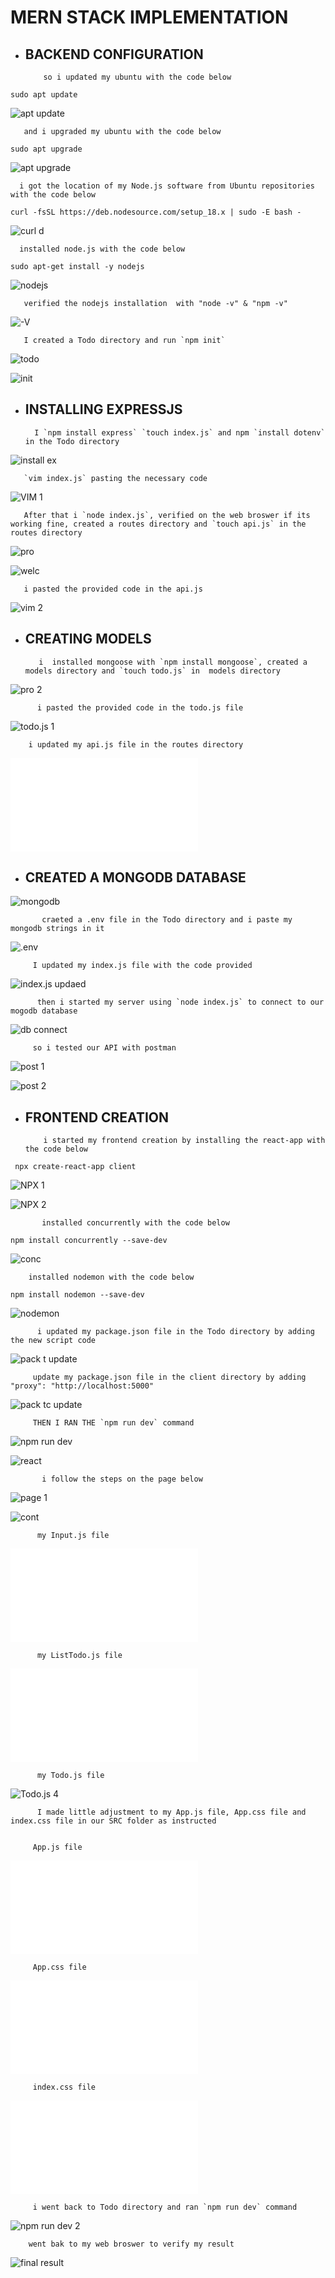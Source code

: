 # **MERN STACK IMPLEMENTATION**

* ##  **BACKEND CONFIGURATION**
          so i updated my ubuntu with the code below



`sudo apt update`

![apt update](./images/apt%20update.PNG)


       and i upgraded my ubuntu with the code below
`sudo apt upgrade`


![apt upgrade](./images/apt%20upgrade.PNG)

      i got the location of my Node.js software from Ubuntu repositories with the code below

`curl -fsSL https://deb.nodesource.com/setup_18.x | sudo -E bash -`


![curl d](./images/curl%20d.PNG)

      installed node.js with the code below



`sudo apt-get install -y nodejs`

![nodejs](./images/nodejs.PNG)


       verified the nodejs installation  with "node -v" & "npm -v"


![-V](./images/-v.PNG)      



       I created a Todo directory and run `npm init`


![todo](./images/todo.PNG)      

![init](./images/init.PNG)



* ##  **INSTALLING EXPRESSJS**
        I `npm install express` `touch index.js` and npm `install dotenv` in the Todo directory


![install ex](./images/install%20ex.PNG)

       `vim index.js` pasting the necessary code 

![VIM 1](./images/vim%201.PNG)

       After that i `node index.js`, verified on the web broswer if its working fine, created a routes directory and `touch api.js` in the routes directory
    
![pro](./images/pro.PNG)

![welc](./images/welc.PNG)

       i pasted the provided code in the api.js 

![vim 2](./images/vim%202.PNG)


* ## **CREATING MODELS**

         i  installed mongoose with `npm install mongoose`, created a models directory and `touch todo.js` in  models directory

![pro 2](./images/pro%202.PNG)


          i pasted the provided code in the todo.js file


![todo.js 1](./images/todo.js%201.PNG)

        i updated my api.js file in the routes directory

![update api.js](./images/update%20%20api.js)



* ## **CREATED A MONGODB DATABASE**



![mongodb](./images/mongodb.PNG)

           craeted a .env file in the Todo directory and i paste my mongodb strings in it


![.env](./images/.env.PNG)


         I updated my index.js file with the code provided
        
![index.js updaed](./images/index.js%20updated.PNG)


          then i started my server using `node index.js` to connect to our mogodb database

![db connect](./images/db%20connect.PNG)



         so i tested our API with postman

![post 1](./images/post%201.PNG)

![post 2](./images/post%202.PNG)


* ## **FRONTEND CREATION**

          i started my frontend creation by installing the react-app with the code below


` npx create-react-app client`

![NPX 1](./images/NPX%201.PNG)

![NPX 2](./images/NPS%202.PNG) 

           installed concurrently with the code below

`npm install concurrently --save-dev`

![conc](./images/conc.PNG)

        installed nodemon with the code below

`npm install nodemon --save-dev`

![nodemon](./images/nodemon.PNG)

 
          i updated my package.json file in the Todo directory by adding the new script code 


![pack t update](./images/pack%20t%20update.PNG)

         update my package.json file in the client directory by adding "proxy": "http://localhost:5000"


![pack tc update](./images/pack%20tc%20update.PNG)



         THEN I RAN THE `npm run dev` command 

![npm run dev](./images/npm%20run%20dev.PNG)


![react](./images/react.PNG)


           i follow the steps on the page below

![page 1](./images/page%201.PNG)

![cont](./images/cont.PNG)
 
          my Input.js file

![Input.js](./images/Input.js)

          my ListTodo.js file 

 ![Listtodo.js](./images/ListTodo.js)


          my Todo.js file   

![Todo.js 4](./images/Todo.js%204.PNG)


          I made little adjustment to my App.js file, App.css file and index.css file in our SRC folder as instructed


         App.js file

 ![App.js](./images/App.js) 

         App.css file

![App.css](./images/App.css)

         index.css file

![index.css](./images/index.css)



         i went back to Todo directory and ran `npm run dev` command


![npm run dev 2](./images/npm%20run%20dev%202.PNG)


        went bak to my web broswer to verify my result


![final result](./images/final%20result.PNG)